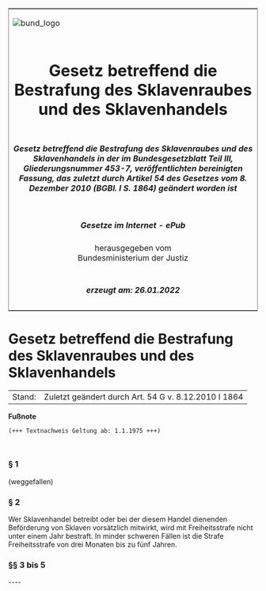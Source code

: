 <span id="DECKBLATT.html"></span>

<table border="0" frame="border" width="100%">

<tr valign="top">

<td align="left">

![bund\_logo](BfJ_2021_Web_de_de.gif)

</td>

<td align="right">

 

</td>

</tr>

<tr align="center" valign="middle">

<td colspan="2">

# Gesetz betreffend die Bestrafung des Sklavenraubes und des Sklavenhandels

</td>

</tr>

<tr align="center" valign="middle">

<td colspan="2">

##### Gesetz betreffend die Bestrafung des Sklavenraubes und des Sklavenhandels in der im Bundesgesetzblatt Teil III, Gliederungsnummer 453-7, veröffentlichten bereinigten Fassung, das zuletzt durch Artikel 54 des Gesetzes vom 8. Dezember 2010 (BGBl. I S. 1864) geändert worden ist

</td>

</tr>

<tr align="center" valign="middle">

<td colspan="2">

  
  

##### Gesetze im Internet - ePub  
  
herausgegeben vom  
Bundesministerium der Justiz

</td>

</tr>

<tr align="center" valign="bottom">

<td colspan="2">

  
  

##### erzeugt am: 26.01.2022

</td>

</tr>

</table>

<span id="BJNR004250895.html"></span>

# Gesetz betreffend die Bestrafung des Sklavenraubes und des Sklavenhandels

<div>

<div class="jnhtml">

|        |                                                      |
| ------ | ---------------------------------------------------- |
| Stand: | Zuletzt geändert durch Art. 54 G v. 8.12.2010 I 1864 |

</div>

</div>

<div>

  
**Fußnote**

<div class="jnhtml">

<div>

<div class="jurAbsatz">

  

``` 
(+++ Textnachweis Geltung ab: 1.1.1975 +++)

 
```

</div>

</div>

</div>

</div>

<span id="BJNR004250895BJNE000101360.html"></span>

### § 1  
(weggefallen)

<span id="BJNR004250895BJNE000200303.html"></span>

### § 2  

<div>

<div class="jnhtml">

<div>

<div class="jurAbsatz">

Wer Sklavenhandel betreibt oder bei der diesem Handel dienenden
Beförderung von Sklaven vorsätzlich mitwirkt, wird mit Freiheitsstrafe
nicht unter einem Jahr bestraft. In minder schweren Fällen ist die
Strafe Freiheitsstrafe von drei Monaten bis zu fünf Jahren.

</div>

</div>

</div>

</div>

<span id="BJNR004250895BJNE000300303.html"></span>

### §§ 3 bis 5  
\----
